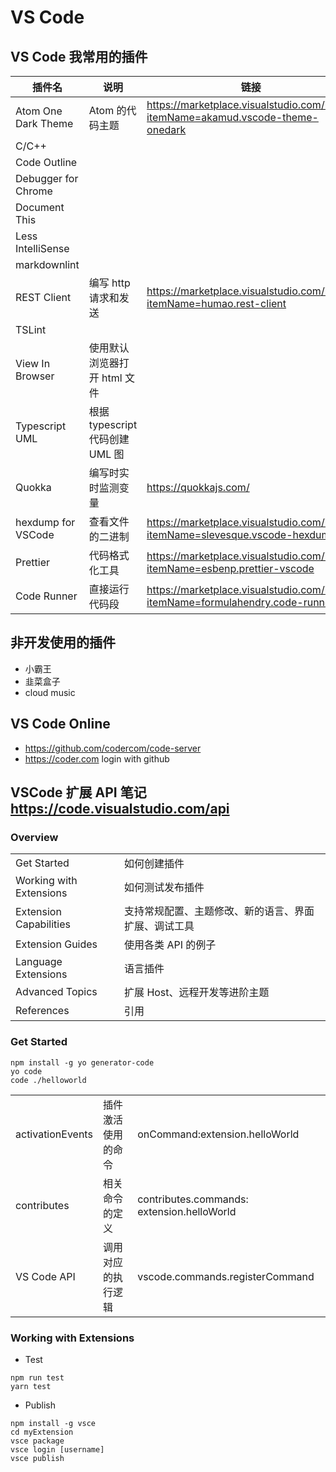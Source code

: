# VS Code

## VS Code 我常用的插件

| 插件名              | 说明                            | 链接                                                                              |
| ------------------- | ------------------------------- | --------------------------------------------------------------------------------- |
| Atom One Dark Theme | Atom 的代码主题                 | <https://marketplace.visualstudio.com/items?itemName=akamud.vscode-theme-onedark> |
| C/C++               |                                 |                                                                                   |
| Code Outline        |                                 |                                                                                   |
| Debugger for Chrome |                                 |                                                                                   |
| Document This       |                                 |                                                                                   |
| Less IntelliSense   |                                 |                                                                                   |
| markdownlint        |                                 |                                                                                   |
| REST Client         | 编写 http 请求和发送            | <https://marketplace.visualstudio.com/items?itemName=humao.rest-client>           |
| TSLint              |                                 |                                                                                   |
| View In Browser     | 使用默认浏览器打开 html 文件    |                                                                                   |
| Typescript UML      | 根据 typescript 代码创建 UML 图 |                                                                                   |
| Quokka              | 编写时实时监测变量              | <https://quokkajs.com/>                                                           |
| hexdump for VSCode  | 查看文件的二进制                | <https://marketplace.visualstudio.com/items?itemName=slevesque.vscode-hexdump>    |
| Prettier            | 代码格式化工具                  | <https://marketplace.visualstudio.com/items?itemName=esbenp.prettier-vscode>      |
| Code Runner         | 直接运行代码段                  | <https://marketplace.visualstudio.com/items?itemName=formulahendry.code-runner>   |

## 非开发使用的插件

- 小霸王
- 韭菜盒子
- cloud music

## VS Code Online

- <https://github.com/codercom/code-server>
- <https://coder.com> login with github

## VSCode 扩展 API 笔记 <https://code.visualstudio.com/api>

### Overview

|                         |                                                      |
| ----------------------- | ---------------------------------------------------- |
| Get Started             | 如何创建插件                                         |
| Working with Extensions | 如何测试发布插件                                     |
| Extension Capabilities  | 支持常规配置、主题修改、新的语言、界面扩展、调试工具 |
| Extension Guides        | 使用各类 API 的例子                                  |
| Language Extensions     | 语言插件                                             |
| Advanced Topics         | 扩展 Host、远程开发等进阶主题                        |
| References              | 引用                                                 |

### Get Started

```shell
npm install -g yo generator-code
yo code
code ./helloworld
```

|                  |                    |                                            |
| ---------------- | ------------------ | ------------------------------------------ |
| activationEvents | 插件激活使用的命令 | onCommand:extension.helloWorld             |
| contributes      | 相关命令的定义     | contributes.commands: extension.helloWorld |
| VS Code API      | 调用对应的执行逻辑 | vscode.commands.registerCommand            |

### Working with Extensions

- Test

```shell
npm run test
yarn test
```

- Publish

```
npm install -g vsce
cd myExtension
vsce package
vsce login [username]
vsce publish
```
